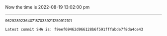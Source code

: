 Now the time is 2022-08-19 13:02:00 pm

---

<small>96292892364071870339211250912101</small>

```txt
Latest commit SHA is: f9eef69462d966128b6f591fffabde7f8da4ce43
```

